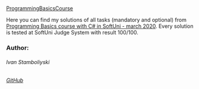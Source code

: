 <!DOCTYPE html>
<html>
<body>

<h1></h1>

<p><a href="https://softuni.bg/trainings/2808/programming-basics-with-c-sharp-march-2020">ProgrammingBasicsCourse</a></p>

</body>
</html>

Here you can find my solutions of all tasks (mandatory and optional) from [Programming Basics course with C# in SoftUni - march 2020](https://softuni.bg/trainings/2808/programming-basics-with-c-sharp-march-2020">ProgrammingBasicsCourse). Every solution is tested at SoftUni Judge System with result 100/100.

### Author:
###### Ivan Stamboliyski

###### [GitHub](https://github.com/ivanstamboliyski)
